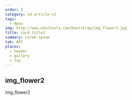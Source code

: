 ```yaml
---
order: 3
category: sd-article-v2
tags:
  - Meho  
img: http://www.w3schools.com/bootstrap/img_flower2.jpg
title: card title3
summary: Lorem ipsum
tab: API
places: 
  - header
  - gallery
  - top
---
```


## img_flower2

img_flower2





